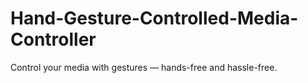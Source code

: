 # Hand-Gesture-Controlled-Media-Controller
Control your media with gestures — hands-free and hassle-free.
